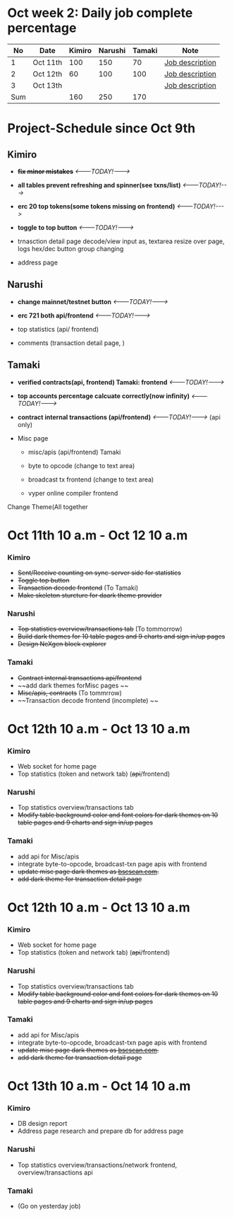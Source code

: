 
# Oct week 2: Daily job complete percentage

| No | Date | Kimiro | Narushi | Tamaki | Note |
|---|-----|-----|-----|-----|-----------------------------------|
|1|Oct 11th|100|150|70|[Job description](https://github.com/kimiro34/Project-Schedule#oct-11th-10-am---oct-12-10-am)|
|2|Oct 12th|60|100|100|[Job description](https://github.com/kimiro34/Project-Schedule#oct-12th-10-am---oct-13-10-am)|
|3|Oct 13th||||[Job description](https://github.com/kimiro34/Project-Schedule#oct-13th-10-am---oct-14-10-am)|
|Sum||160|250|170||



# Project-Schedule since Oct 9th

## Kimiro

- ~~**fix minor mistakes**~~ *<---TODAY!--->*

 - **all tables prevent refreshing and spinner(see txns/list)** *<---TODAY!--->*

 - **erc 20 top tokens(some tokens missing on frontend)** *<---TODAY!--->*

 - **toggle to top button** *<---TODAY!--->*

 - trnasction detail page decode/view input as, textarea resize over page, logs hex/dec button group changing

 - address page


## Narushi

 - **change mainnet/testnet button** *<---TODAY!--->*

 - **erc 721 both api/frontend** *<---TODAY!--->*

 - top statistics (api/ frontend) 

 - comments (transaction detail page, )


## Tamaki

 - **verified contracts(api, frontend) Tamaki: frontend** *<---TODAY!--->*

 - **top accounts percentage calcuate correctly(now infinity)** *<---TODAY!--->*

 - **contract internal transactions (api/frontend)** *<---TODAY!--->* (api only)

 - Misc page

   * misc/apis (api/frontend) Tamaki
  
   * byte to opcode (change to text area)
  
   * broadcast tx frontend (change to text area)
  
   * vyper online compiler frontend

 Change Theme(All together
 
 # Oct 11th 10 a.m - Oct 12 10 a.m
 
 ### Kimiro
 
 * ~~Sent/Receive counting on sync-server side for statistics~~
 * ~~Toggle top button~~
 * ~~Transaction decode frontend~~ (To Tamaki)
 * ~~Make skeleton sturcture for daark theme provider~~

### Narushi

* ~~Top statistics overview/transactions tab~~ (To tommorrow)
* ~~Build dark themes for 10 table pages and 9 charts and sign in/up pages~~
* ~~Design NeXgen block explorer~~

### Tamaki

* ~~Contract internal transactions api/frontend~~
* ~~add dark themes forMisc pages  ~~
* ~~Misc/apis, contracts~~ (To tommrrow)
* ~~Transaction decode frontend (incomplete) ~~

# Oct 12th 10 a.m - Oct 13 10 a.m
 
 ### Kimiro
 
 * Web socket for home page
 * Top statistics (token and network tab) (~~api~~/frontend)

### Narushi

* Top statistics overview/transactions tab
* ~~Modify table background color and font colors for dark themes on 10 table pages and 9 charts and sign in/up pages~~

### Tamaki

* add api for Misc/apis
* integrate byte-to-opcode, broadcast-txn page apis with frontend
* ~~update misc page dark themes as [bscscan.com](bscscan.com).~~
* ~~add dark theme for transaction detail page~~

# Oct 12th 10 a.m - Oct 13 10 a.m
 
 ### Kimiro
 
 * Web socket for home page
 * Top statistics (token and network tab) (~~api~~/frontend)

### Narushi

* Top statistics overview/transactions tab
* ~~Modify table background color and font colors for dark themes on 10 table pages and 9 charts and sign in/up pages~~

### Tamaki

* add api for Misc/apis
* integrate byte-to-opcode, broadcast-txn page apis with frontend
* ~~update misc page dark themes as [bscscan.com](bscscan.com).~~
* ~~add dark theme for transaction detail page~~

# Oct 13th 10 a.m - Oct 14 10 a.m
 
 ### Kimiro
 
 * DB design report
 * Address page research and prepare db for address page

### Narushi

* Top statistics overview/transactions/network frontend, overview/transactions api

### Tamaki

* (Go on yesterday job)

